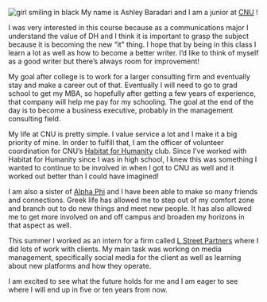 
![girl smiling in black](https://ashleybaradari.github.io/ashleybaradari/images/FAC0C840-A8C8-48E3-AF55-D37F944D5431.jpeg)
My name is Ashley Baradari and I am a junior at [CNU](https://cnu.edu/) ! 

I was very interested in this course because as a communications major I understand the value of DH and I think it is important to grasp the subject because it is becoming the new “it” thing. I hope that by being in this class I learn a lot as well as how to become a better writer. I’d like to think of myself as a good writer but there’s always room for improvement! 

My goal after college is to work for a larger consulting firm and eventually stay and make a career out of that. Eventually I will need to go to grad school to get my MBA, so hopefully after getting a few years of experience, that company will help me pay for my schooling. The goal at the end of the day is to become a business executive, probably in the management consulting field. 

My life at CNU is pretty simple. I value service a lot and I make it a big priority of mine. In order to fulfill that, I am the officer of volunteer coordination for CNU’s [Habitat for Humanity](https://www.habitatpgw.org/newport-news-restore.html) club. Since I’ve worked with Habitat for Humanity since I was in high school, I knew this was something I wanted to continue to be involved in when I got to CNU as well and it worked out better than I could have imagined! 

I am also a sister of [Alpha Phi](http://www.cnualphaphi.com/) and I have been able to make so many friends and connections. Greek life has allowed me to step out of my comfort zone and branch out to do new things and meet new people. It has also allowed me to get more involved on and off campus and broaden my horizons in that aspect as well. 

This summer I worked as an intern for a firm called [L Street Partners](https://lstreetpartners.com/) where I did lots of work with clients. My main task was working on media management, specifically social media for the client as well as learning about new platforms and how they operate. 

I am excited to see what the future holds for me and I am eager to see where I will end up in five or ten years from now. 

